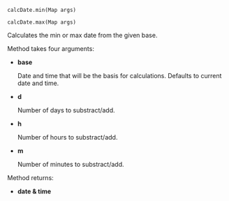 `calcDate.min(Map args)`

`calcDate.max(Map args)`

Calculates the min or max date from the given base.

Method takes four arguments:
 - **base**

    Date and time that will be the basis for calculations.
    Defaults to current date and time.
 - **d**

    Number of days to substract/add.
 - **h**

    Number of hours to substract/add.
 - **m**

    Number of minutes to substract/add.

Method returns:
 - **date & time**